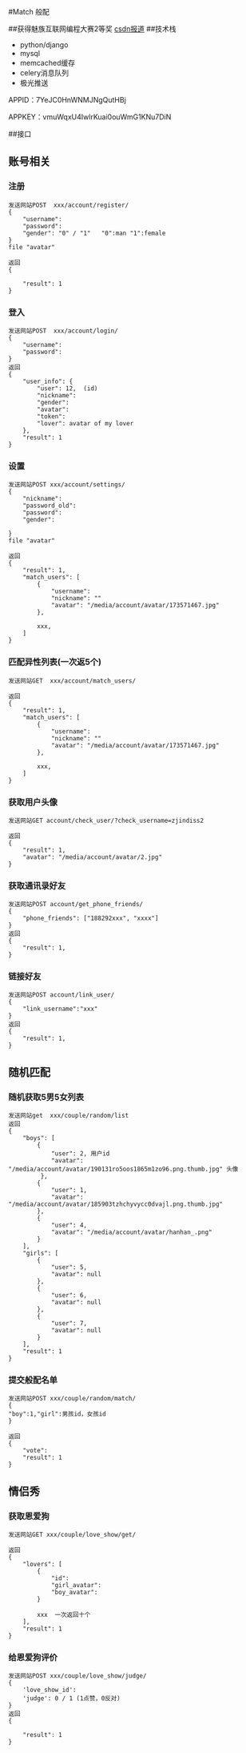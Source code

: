 #Match 般配

##获得魅族互联网编程大赛2等奖 [csdn报道](http://www.csdn.net/article/2015-11-04/2826122?reload=1)
##技术栈
+ python/django
+ mysql
+ memcached缓存
+ celery消息队列
+ 极光推送


APPID：7YeJC0HnWNMJNgQutHBj

APPKEY：vmuWqxU4IwlrKuai0ouWmG1KNu7DiN

##接口

## 账号相关

### 注册

    发送网站POST  xxx/account/register/
    {
        "username":
        "password":
        "gender": "0" / "1"   "0":man "1":female
    }
    file "avatar"

    返回
    {

        "result": 1
    }

### 登入

    发送网站POST  xxx/account/login/
    {
        "username":
        "password":
    }
    返回
    {
        "user_info": {
            "user": 12,  (id)
            "nickname": 
            "gender": 
            "avatar":
            "token":
            "lover": avatar of my lover 
        },
        "result": 1
    }

### 设置

    发送网站POST xxx/account/settings/
    {
        "nickname":
        "password_old":
        "password":
        "gender":

    }
    file "avatar" 
    
    返回
    {
        "result": 1,
        "match_users": [
            {
                "username": 
                "nickname": ""
                "avatar": "/media/account/avatar/173571467.jpg"
            },

            xxx, 
        ]
    }


### 匹配异性列表(一次返5个)

    发送网站GET  xxx/account/match_users/

    返回
    {
        "result": 1,
        "match_users": [
            {
                "username": 
                "nickname": ""
                "avatar": "/media/account/avatar/173571467.jpg"
            },

            xxx, 
        ]
    }

### 获取用户头像

    发送网站GET account/check_user/?check_username=zjindiss2
    
    返回
    {
        "result": 1,
        "avatar": "/media/account/avatar/2.jpg"
    }

### 获取通讯录好友

    发送网站POST account/get_phone_friends/
    {
        "phone_friends": ["188292xxx", "xxxx"]
    }
    返回
    {
        "result": 1,
    }

### 链接好友
    
    发送网站POST account/link_user/
    {
        "link_username":"xxx"
    }
    返回
    {
        "result": 1,
    }



## 随机匹配

### 随机获取5男5女列表 

    发送网站get  xxx/couple/random/list
    返回
    {
        "boys": [
            {
                "user": 2, 用户id
                "avatar": "/media/account/avatar/190131ro5oos1865m1zo96.png.thumb.jpg" 头像
             },
            {
                "user": 1,
                "avatar": "/media/account/avatar/185903tzhchyvycc0dvajl.png.thumb.jpg"
            },
            {
                "user": 4,
                "avatar": "/media/account/avatar/hanhan_.png"
            }
        ],
        "girls": [
            {
                "user": 5,
                "avatar": null
            },
            {
                "user": 6,
                "avatar": null
            },
            {
                "user": 7,
                "avatar": null
            }
        ],
        "result": 1
    }

### 提交般配名单

    发送网站POST xxx/couple/random/match/
    {
    "boy":1,"girl":男孩id，女孩id
    }
    
    返回
    {
        "vote": 
        "result": 1
    }


## 情侣秀

### 获取恩爱狗

    发送网站GET xxx/couple/love_show/get/

    返回
    {
        "lovers": [
            {
                "id": 
                "girl_avatar": 
                "boy_avatar": 
            }

            xxx  一次返回十个
        ],
        "result": 1
    }

### 给恩爱狗评价

    发送网站POST xxx/couple/love_show/judge/
    {
        'love_show_id':
        'judge': 0 / 1 (1点赞，0反对)
    }
    返回
    {

        "result": 1
    }